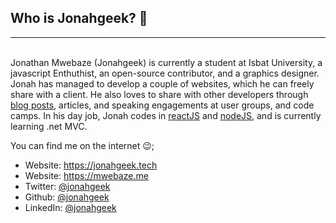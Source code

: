 ## Who is Jonahgeek? 🤨
______
\
Jonathan Mwebaze (Jonahgeek) is currently a student at Isbat University, a javascript Enthuthist, an open-source contributor, and a graphics designer. Jonah has managed to develop a couple of websites, which he can freely share with a client. He also loves to share with other developers through [blog posts](https://mwebaze.me/writings), articles, and speaking engagements at user groups, and code camps. In his day job, Jonah codes in [reactJS](https://reactjs.org/) and [nodeJS](https://nodejs.org), and is currently learning .net MVC.

You can find me on the internet 😉;
* Website: https://jonahgeek.tech
* Website: https://mwebaze.me
* Twitter: [@jonahgeek](https://twitter.com/jonahgeek)
* Github: [@jonahgeek](https://github.com/jonahgeek)
* LinkedIn: [@jonahgeek](https://linkedin.com/in/jonahgeek)
